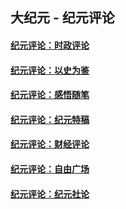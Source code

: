 ## 大纪元 - 纪元评论

#### [纪元评论：时政评论](indexes/nsc1025/README.md?10250330)
#### [纪元评论：以史为鉴](indexes/nsc1028/README.md?10250330)
#### [纪元评论：感悟随笔](indexes/nsc1035/README.md?10250330)
#### [纪元评论：纪元特稿](indexes/nsc424/README.md?10250330)
#### [纪元评论：财经评论](indexes/nsc1026/README.md?10250330)
#### [纪元评论：自由广场](indexes/nsc993/README.md?10250330)
#### [纪元评论：纪元社论](indexes/nsc422/README.md?10250330)
